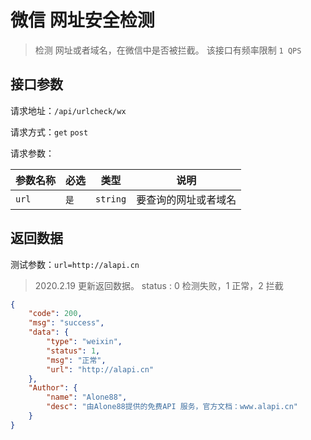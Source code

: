 # 微信 网址安全检测

> 检测 网址或者域名，在微信中是否被拦截。 该接口有频率限制 `1 QPS`





## 接口参数

请求地址：`/api/urlcheck/wx`

请求方式：`get` `post`

请求参数：

| 参数名称 | 必选 | 类型     | 说明                 |
| -------- | ---- | -------- | -------------------- |
| `url`    | `是` | `string` | 要查询的网址或者域名 |

## 返回数据

测试参数：`url=http://alapi.cn`

> 2020.2.19 更新返回数据。 status : 0 检测失败，1 正常，2 拦截

```json
{
    "code": 200,
    "msg": "success",
    "data": {
        "type": "weixin",
        "status": 1,
        "msg": "正常",
        "url": "http://alapi.cn"
    },
    "Author": {
        "name": "Alone88",
        "desc": "由Alone88提供的免费API 服务，官方文档：www.alapi.cn"
    }
}
```